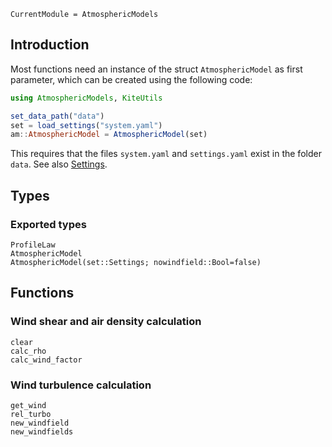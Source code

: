 ```@meta
CurrentModule = AtmosphericModels
```

## Introduction
Most functions need an instance of the struct `AtmosphericModel` as first parameter,
which can be created using the following code:
```julia
using AtmosphericModels, KiteUtils

set_data_path("data")
set = load_settings("system.yaml")
am::AtmosphericModel = AtmosphericModel(set)
```
This requires that the files `system.yaml` and `settings.yaml` exist in the folder `data`. See also [Settings](@ref).

## Types

### Exported types
```@docs
ProfileLaw
AtmosphericModel
AtmosphericModel(set::Settings; nowindfield::Bool=false)
```

## Functions

### Wind shear and air density calculation
```@docs
clear
calc_rho
calc_wind_factor
```
### Wind turbulence calculation
```@docs
get_wind
rel_turbo
new_windfield
new_windfields
```